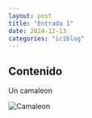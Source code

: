 ```yaml
---
layout: post
title: "Entrada 1"
date: 2024-12-13
categories: "iciblog"
---
```


## Contenido

Un camaleon

![Camaleon]({{site.baseurl}}/assets/images/camaleon.jpg)


